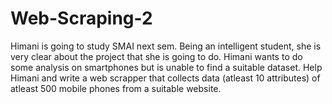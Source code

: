 # Web-Scraping-2

Himani is going to study SMAI next sem. Being an intelligent student, she is very clear about the
project that she is going to do. Himani wants to do some analysis on smartphones but is unable to
find a suitable dataset. Help Himani and write a web scrapper that collects data (atleast 10
attributes) of atleast 500 mobile phones from a suitable website.
